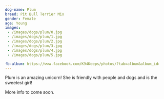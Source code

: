 ```yaml
---
dog-name: Plum
breed: Pit Bull Terrier Mix
gender: Female
age: Young
images:
 - /images/dogs/plum/0.jpg
 - /images/dogs/plum/1.jpg
 - /images/dogs/plum/2.jpg
 - /images/dogs/plum/3.jpg
 - /images/dogs/plum/4.jpg
 - /images/dogs/plum/5.jpg

fb-album: https://www.facebook.com/K94Keeps/photos/?tab=album&album_id=1233667843344639
---
```

Plum is an amazing unicorn! She is friendly with people and dogs and is the sweetest girl!

More info to come soon.
